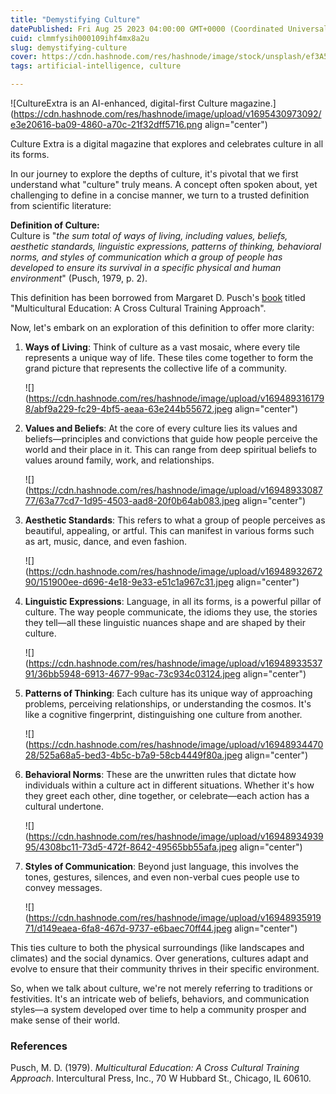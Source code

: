 ```yaml
---
title: "Demystifying Culture"
datePublished: Fri Aug 25 2023 04:00:00 GMT+0000 (Coordinated Universal Time)
cuid: clmmfysih000109ihf4mx8a2u
slug: demystifying-culture
cover: https://cdn.hashnode.com/res/hashnode/image/stock/unsplash/ef3A5EDR7Jk/upload/2b03c735610688f4b827aaffde1d083b.jpeg
tags: artificial-intelligence, culture

---
```


![CultureExtra is an AI-enhanced, digital-first Culture magazine.](https://cdn.hashnode.com/res/hashnode/image/upload/v1695430973092/e3e20616-ba09-4860-a70c-21f32dff5716.png align="center")

Culture Extra is a digital magazine that explores and celebrates culture in all its forms.

In our journey to explore the depths of culture, it's pivotal that we first understand what "culture" truly means. A concept often spoken about, yet challenging to define in a concise manner, we turn to a trusted definition from scientific literature:

**Definition of Culture:**  
Culture is "*the sum total of ways of living, including values, beliefs, aesthetic standards, linguistic expressions, patterns of thinking, behavioral norms, and styles of communication which a group of people has developed to ensure its survival in a specific physical and human environment*" (Pusch, 1979, p. 2).

This definition has been borrowed from Margaret D. Pusch's [book](https://www.google.com/books/edition/_/reMlAQAAIAAJ?hl=en&gbpv=0) titled "Multicultural Education: A Cross Cultural Training Approach".

Now, let's embark on an exploration of this definition to offer more clarity:

1. **Ways of Living**: Think of culture as a vast mosaic, where every tile represents a unique way of life. These tiles come together to form the grand picture that represents the collective life of a community.
    
    ![](https://cdn.hashnode.com/res/hashnode/image/upload/v1694893161798/abf9a229-fc29-4bf5-aeaa-63e244b55672.jpeg align="center")
    
2. **Values and Beliefs**: At the core of every culture lies its values and beliefs—principles and convictions that guide how people perceive the world and their place in it. This can range from deep spiritual beliefs to values around family, work, and relationships.
    
    ![](https://cdn.hashnode.com/res/hashnode/image/upload/v1694893308777/63a77cd7-1d95-4503-aad8-20f0b64ab083.jpeg align="center")
    
3. **Aesthetic Standards**: This refers to what a group of people perceives as beautiful, appealing, or artful. This can manifest in various forms such as art, music, dance, and even fashion.
    
    ![](https://cdn.hashnode.com/res/hashnode/image/upload/v1694893267290/151900ee-d696-4e18-9e33-e51c1a967c31.jpeg align="center")
    
4. **Linguistic Expressions**: Language, in all its forms, is a powerful pillar of culture. The way people communicate, the idioms they use, the stories they tell—all these linguistic nuances shape and are shaped by their culture.
    
    ![](https://cdn.hashnode.com/res/hashnode/image/upload/v1694893353791/36bb5948-6913-4677-99ac-73c934c03124.jpeg align="center")
    
5. **Patterns of Thinking**: Each culture has its unique way of approaching problems, perceiving relationships, or understanding the cosmos. It's like a cognitive fingerprint, distinguishing one culture from another.
    
    ![](https://cdn.hashnode.com/res/hashnode/image/upload/v1694893447028/525a68a5-bed3-4b5c-b7a9-58cb4449f80a.jpeg align="center")
    
6. **Behavioral Norms**: These are the unwritten rules that dictate how individuals within a culture act in different situations. Whether it's how they greet each other, dine together, or celebrate—each action has a cultural undertone.
    
    ![](https://cdn.hashnode.com/res/hashnode/image/upload/v1694893493995/4308bc11-73d5-472f-8642-49565bb55afa.jpeg align="center")
    
7. **Styles of Communication**: Beyond just language, this involves the tones, gestures, silences, and even non-verbal cues people use to convey messages.
    
    ![](https://cdn.hashnode.com/res/hashnode/image/upload/v1694893591971/d149eaea-6fa8-467d-9737-e6baec70ff44.jpeg align="center")
    

This ties culture to both the physical surroundings (like landscapes and climates) and the social dynamics. Over generations, cultures adapt and evolve to ensure that their community thrives in their specific environment.

So, when we talk about culture, we're not merely referring to traditions or festivities. It's an intricate web of beliefs, behaviors, and communication styles—a system developed over time to help a community prosper and make sense of their world.

### References

Pusch, M. D. (1979). *Multicultural Education: A Cross Cultural Training Approach*. Intercultural Press, Inc., 70 W Hubbard St., Chicago, IL 60610.